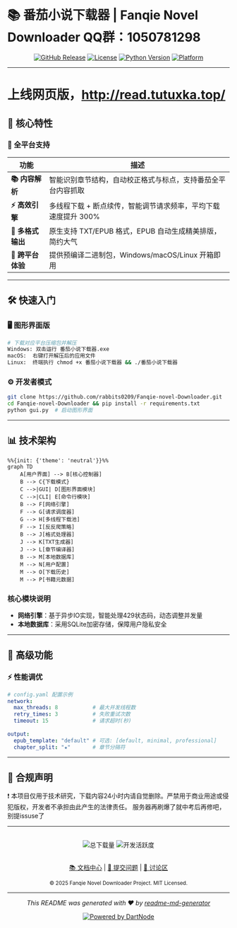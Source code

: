# 📚 番茄小说下载器 | Fanqie Novel Downloader QQ群：1050781298

<div align="center">

[![GitHub Release](https://img.shields.io/github/v/release/rabbits0209/Fanqie-novel-Downloader?color=blue&style=for-the-badge)](https://github.com/rabbits0209/Fanqie-novel-Downloader/releases)
[![License](https://img.shields.io/badge/License-MIT-green?style=for-the-badge)](LICENSE)
[![Python Version](https://img.shields.io/badge/Python-3.10%2B-yellow?style=for-the-badge&logo=python)](https://www.python.org)
[![Platform](https://img.shields.io/badge/Platform-Windows%20|%20macOS%20|%20Linux-lightgrey?style=for-the-badge)](https://github.com/rabbits0209/Fanqie-novel-Downloader/releases)

</div>

---

# 上线网页版，http://read.tutuxka.top/

## 🌟 核心特性

### 🚀 全平台支持
| **功能**                 | **描述**                                                                |
|--------------------------|-------------------------------------------------------------------------|
| **📚 内容解析**          | 智能识别章节结构，自动校正格式与标点，支持番茄全平台内容抓取                 |
| **⚡ 高效引擎**          | 多线程下载 + 断点续传，智能调节请求频率，平均下载速度提升 300%              |
| **🎨 多格式输出**        | 原生支持 TXT/EPUB 格式，EPUB 自动生成精美排版，简约大气                          |
| **🔧 跨平台体验**        | 提供预编译二进制包，Windows/macOS/Linux 开箱即用                          |

---

## 🛠️ 快速入门

### 🖥️ 图形界面版
```bash
# 下载对应平台压缩包并解压
Windows: 双击运行 番茄小说下载器.exe
macOS:  右键打开解压后的应用文件
Linux:  终端执行 chmod +x 番茄小说下载器 && ./番茄小说下载器
```

### ⚙️ 开发者模式
```bash
git clone https://github.com/rabbits0209/Fanqie-novel-Downloader.git
cd Fanqie-novel-Downloader && pip install -r requirements.txt
python gui.py  # 启动图形界面
```

---

## 📊 技术架构

```mermaid
%%{init: {'theme': 'neutral'}}%%
graph TD
    A[用户界面] --> B[核心控制器]
    B --> C{下载模式}
    C -->|GUI| D[图形界面模块]
    C -->|CLI| E[命令行模块]
    B --> F[网络引擎]
    F --> G[请求调度器]
    G --> H[多线程下载池]
    F --> I[反反爬策略]
    B --> J[格式处理器]
    J --> K[TXT生成器]
    J --> L[章节编译器]
    B --> M[本地数据库]
    M --> N[用户配置]
    M --> O[下载历史]
    M --> P[书籍元数据]
```

### 核心模块说明
- **网络引擎**：基于异步IO实现，智能处理429状态码，动态调整并发量
- **本地数据库**：采用SQLite加密存储，保障用户隐私安全

---

## 📌 高级功能

### ⚡ 性能调优
```yaml
# config.yaml 配置示例
network:
  max_threads: 8           # 最大并发线程数
  retry_times: 3           # 失败重试次数
  timeout: 15              # 请求超时(秒)
  
output:
  epub_template: "default" # 可选: [default, minimal, professional]
  chapter_split: "★"       # 章节分隔符
```

---

## 📜 合规声明

❗ 本项目仅用于技术研究，下载内容24小时内请自觉删除。严禁用于商业用途或侵犯版权，开发者不承担由此产生的法律责任。
服务器再刷爆了就中考后再修吧，别提issuse了

---

<div align="center">
  <br>
  <img src="https://img.shields.io/github/downloads/rabbits0209/Fanqie-novel-Downloader/total?style=for-the-badge&color=success" alt="总下载量">
  <img src="https://img.shields.io/github/commit-activity/m/rabbits0209/Fanqie-novel-Downloader?style=for-the-badge" alt="开发活跃度">
  <br><br>
  
  [📚 文档中心](https://github.com/rabbits0209/Fanqie-novel-Downloader/wiki) |
  [🐛 提交问题](https://github.com/rabbits0209/Fanqie-novel-Downloader/issues) |
  [💬 讨论区](https://github.com/rabbits0209/Fanqie-novel-Downloader/discussions)
  
  <sub>© 2025 Fanqie Novel Downloader Project. MIT Licensed.</sub>
  ***
_This README was generated with ❤️ by [readme-md-generator](https://github.com/kefranabg/readme-md-generator)_

[![Powered by DartNode](https://dartnode.com/branding/DN-Open-Source-sm.png)](https://dartnode.com "Powered by DartNode - Free VPS for Open Source")
</div>
